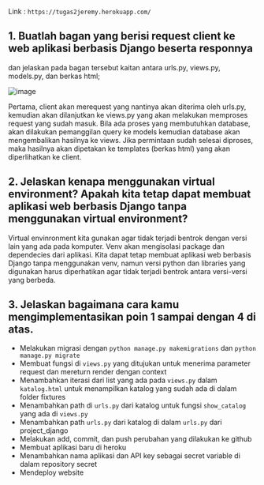 Link : `https://tugas2jeremy.herokuapp.com/`

## 1. Buatlah bagan yang berisi request client ke web aplikasi berbasis Django beserta responnya 
dan jelaskan pada bagan tersebut kaitan antara urls.py, views.py, models.py, dan berkas html;

![image](https://user-images.githubusercontent.com/100303130/190314079-9752c14b-2846-4e4d-b045-3f9731f1049e.png)

Pertama, client akan merequest yang nantinya akan diterima oleh urls.py, kemudian akan dilanjutkan ke views.py yang akan melakukan
memproses request yang sudah masuk. Bila ada proses yang membutuhkan database, akan dilakukan pemanggilan query ke models kemudian
database akan mengembalikan hasilnya ke views. Jika permintaan sudah selesai diproses, maka hasilnya akan dipetakan ke templates (berkas html) yang akan 
diperlihatkan ke client.

## 2. Jelaskan kenapa menggunakan virtual environment? Apakah kita tetap dapat membuat aplikasi web berbasis Django tanpa menggunakan virtual environment?
Virtual envinronment kita gunakan agar tidak terjadi bentrok dengan versi lain yang ada pada komputer. Venv akan mengisolasi package dan dependecies
dari aplikasi. Kita dapat tetap membuat aplikasi web berbasis Django tanpa menggunakan venv, namun versi python dan libraries yang digunakan harus 
diperhatikan agar tidak terjadi bentrok antara versi-versi yang berbeda.

## 3. Jelaskan bagaimana cara kamu mengimplementasikan poin 1 sampai dengan 4 di atas.
- Melakukan migrasi dengan `python manage.py makemigrations` dan `python manage.py migrate`
- Membuat fungsi di `views.py` yang ditujukan untuk menerima parameter request dan mereturn render dengan context
- Menambahkan iterasi dari list yang ada pada `views.py` dalam `katalog.html` untuk menampilkan katalog yang sudah ada di dalam folder fixtures
- Menambahkan path di `urls.py` dari katalog untuk fungsi `show_catalog` yang ada di `views.py`
- Menambahkan path `urls.py` dari katalog di dalam `urls.py` dari project_django
- Melakukan add, commit, dan push perubahan yang dilakukan ke github
- Membuat aplikasi baru di heroku
- Menambahkan nama aplikasi dan API key sebagai secret variable di dalam repository secret
- Mendeploy website
